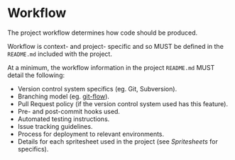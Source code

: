 # Workflow

The project workflow determines how code should be produced.

Workflow is context- and project- specific and so MUST be defined in the
`README.md` included with the project.

At a minimum, the workflow information in the project `README.md` MUST detail
the following:

* Version control system specifics (eg. Git, Subversion).
* Branching model (eg. [git-flow][git-flow]).
* Pull Request policy (if the version control system used has this feature).
* Pre- and post-commit hooks used.
* Automated testing instructions.
* Issue tracking guidelines.
* Process for deployment to relevant environments.
* Details for each spritesheet used in the project (see _Spritesheets_ for
  specifics).

[git-flow]:             https://github.com/nvie/gitflow/
